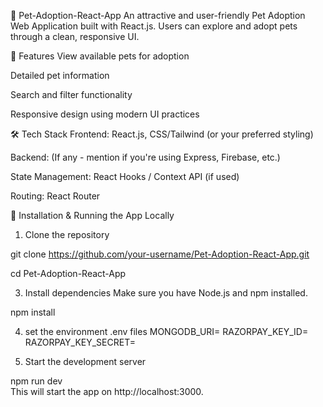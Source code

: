 🐾 Pet-Adoption-React-App
An attractive and user-friendly Pet Adoption Web Application built with React.js. Users can explore and adopt pets through a clean, responsive UI.

🚀 Features
View available pets for adoption

Detailed pet information

Search and filter functionality

Responsive design using modern UI practices

🛠️ Tech Stack
Frontend: React.js, CSS/Tailwind (or your preferred styling)

Backend: (If any - mention if you're using Express, Firebase, etc.)

State Management: React Hooks / Context API (if used)

Routing: React Router

🔧 Installation & Running the App Locally
1. Clone the repository

git clone https://github.com/your-username/Pet-Adoption-React-App.git

cd Pet-Adoption-React-App

3. Install dependencies
Make sure you have Node.js and npm installed.

npm install

4. set the environment .env files
MONGODB_URI=
RAZORPAY_KEY_ID=
RAZORPAY_KEY_SECRET=


5. Start the development server

npm run dev    
This will start the app on http://localhost:3000.
